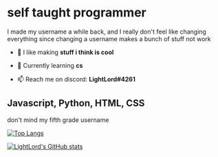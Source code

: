 
# self taught programmer

I made my username a while back, and I really don't feel like changing everything since changing a username makes a bunch of stuff not work

- 🔭 I like making **stuff i think is cool**

- 🌱 Currently learning **cs**

- 📫 Reach me on discord: **LightLord#4261**

## Javascript, Python, HTML, CSS 

don't mind my fifth grade username

[![Top Langs](https://github-readme-stats.vercel.app/api/top-langs/?username=LightLordYT&layout=compact)]()

[![LightLord's GitHub stats](https://github-readme-stats.vercel.app/api?username=LightLordYT)]()

